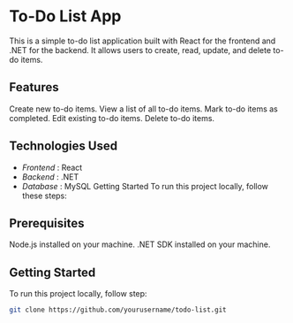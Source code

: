 # To-Do List App
This is a simple to-do list application built with React for the frontend and .NET for the backend. It allows users to create, read, update, and delete to-do items.

## Features
Create new to-do items.
View a list of all to-do items.
Mark to-do items as completed.
Edit existing to-do items.
Delete to-do items.
## Technologies Used
- *Frontend* : React
- *Backend* : .NET
- *Database* : MySQL
Getting Started
To run this project locally, follow these steps:

## Prerequisites
Node.js installed on your machine.
.NET SDK installed on your machine.

## Getting Started

To run this project locally, follow step:

```bash
git clone https://github.com/yourusername/todo-list.git
